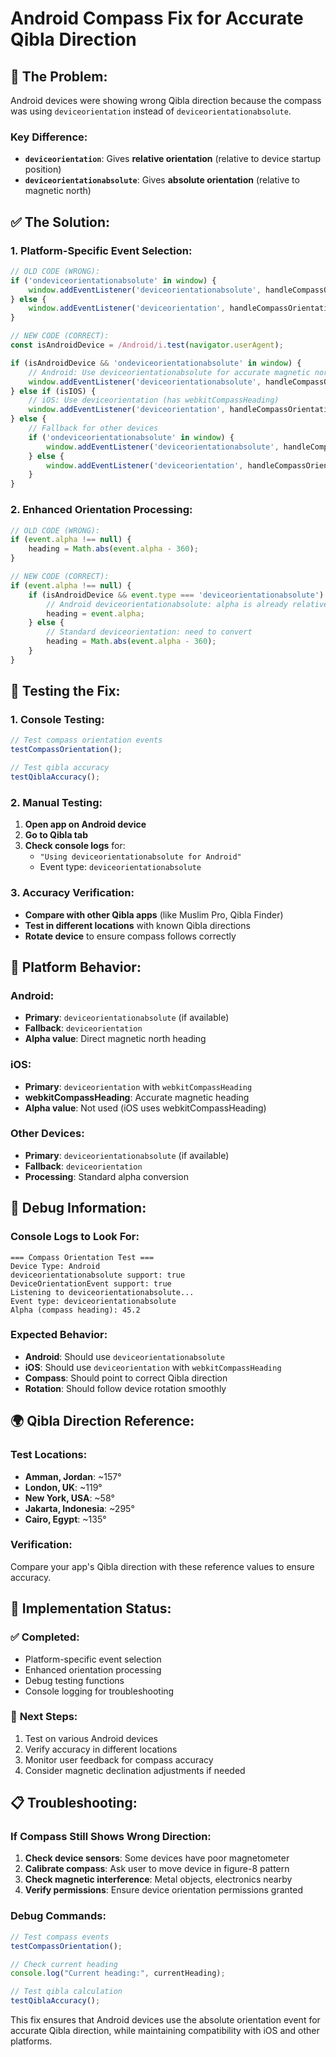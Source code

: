 # Android Compass Fix for Accurate Qibla Direction

## 🚨 **The Problem:**
Android devices were showing wrong Qibla direction because the compass was using `deviceorientation` instead of `deviceorientationabsolute`.

### **Key Difference:**
- **`deviceorientation`**: Gives **relative orientation** (relative to device startup position)
- **`deviceorientationabsolute`**: Gives **absolute orientation** (relative to magnetic north)

## ✅ **The Solution:**

### **1. Platform-Specific Event Selection:**
```javascript
// OLD CODE (WRONG):
if ('ondeviceorientationabsolute' in window) {
    window.addEventListener('deviceorientationabsolute', handleCompassOrientation, true);
} else {
    window.addEventListener('deviceorientation', handleCompassOrientation, true);
}

// NEW CODE (CORRECT):
const isAndroidDevice = /Android/i.test(navigator.userAgent);

if (isAndroidDevice && 'ondeviceorientationabsolute' in window) {
    // Android: Use deviceorientationabsolute for accurate magnetic north
    window.addEventListener('deviceorientationabsolute', handleCompassOrientation, true);
} else if (isIOS) {
    // iOS: Use deviceorientation (has webkitCompassHeading)
    window.addEventListener('deviceorientation', handleCompassOrientation, true);
} else {
    // Fallback for other devices
    if ('ondeviceorientationabsolute' in window) {
        window.addEventListener('deviceorientationabsolute', handleCompassOrientation, true);
    } else {
        window.addEventListener('deviceorientation', handleCompassOrientation, true);
    }
}
```

### **2. Enhanced Orientation Processing:**
```javascript
// OLD CODE (WRONG):
if (event.alpha !== null) {
    heading = Math.abs(event.alpha - 360);
}

// NEW CODE (CORRECT):
if (event.alpha !== null) {
    if (isAndroidDevice && event.type === 'deviceorientationabsolute') {
        // Android deviceorientationabsolute: alpha is already relative to magnetic north
        heading = event.alpha;
    } else {
        // Standard deviceorientation: need to convert
        heading = Math.abs(event.alpha - 360);
    }
}
```

## 🧪 **Testing the Fix:**

### **1. Console Testing:**
```javascript
// Test compass orientation events
testCompassOrientation();

// Test qibla accuracy
testQiblaAccuracy();
```

### **2. Manual Testing:**
1. **Open app on Android device**
2. **Go to Qibla tab**
3. **Check console logs** for:
   - `"Using deviceorientationabsolute for Android"`
   - Event type: `deviceorientationabsolute`

### **3. Accuracy Verification:**
- **Compare with other Qibla apps** (like Muslim Pro, Qibla Finder)
- **Test in different locations** with known Qibla directions
- **Rotate device** to ensure compass follows correctly

## 📱 **Platform Behavior:**

### **Android:**
- **Primary**: `deviceorientationabsolute` (if available)
- **Fallback**: `deviceorientation`
- **Alpha value**: Direct magnetic north heading

### **iOS:**
- **Primary**: `deviceorientation` with `webkitCompassHeading`
- **webkitCompassHeading**: Accurate magnetic heading
- **Alpha value**: Not used (iOS uses webkitCompassHeading)

### **Other Devices:**
- **Primary**: `deviceorientationabsolute` (if available)
- **Fallback**: `deviceorientation`
- **Processing**: Standard alpha conversion

## 🔧 **Debug Information:**

### **Console Logs to Look For:**
```
=== Compass Orientation Test ===
Device Type: Android
deviceorientationabsolute support: true
DeviceOrientationEvent support: true
Listening to deviceorientationabsolute...
Event type: deviceorientationabsolute
Alpha (compass heading): 45.2
```

### **Expected Behavior:**
- **Android**: Should use `deviceorientationabsolute`
- **iOS**: Should use `deviceorientation` with `webkitCompassHeading`
- **Compass**: Should point to correct Qibla direction
- **Rotation**: Should follow device rotation smoothly

## 🌍 **Qibla Direction Reference:**

### **Test Locations:**
- **Amman, Jordan**: ~157°
- **London, UK**: ~119°
- **New York, USA**: ~58°
- **Jakarta, Indonesia**: ~295°
- **Cairo, Egypt**: ~135°

### **Verification:**
Compare your app's Qibla direction with these reference values to ensure accuracy.

## 🚀 **Implementation Status:**

### ✅ **Completed:**
- Platform-specific event selection
- Enhanced orientation processing
- Debug testing functions
- Console logging for troubleshooting

### 🔄 **Next Steps:**
1. Test on various Android devices
2. Verify accuracy in different locations
3. Monitor user feedback for compass accuracy
4. Consider magnetic declination adjustments if needed

## 📋 **Troubleshooting:**

### **If Compass Still Shows Wrong Direction:**
1. **Check device sensors**: Some devices have poor magnetometer
2. **Calibrate compass**: Ask user to move device in figure-8 pattern
3. **Check magnetic interference**: Metal objects, electronics nearby
4. **Verify permissions**: Ensure device orientation permissions granted

### **Debug Commands:**
```javascript
// Test compass events
testCompassOrientation();

// Check current heading
console.log("Current heading:", currentHeading);

// Test qibla calculation
testQiblaAccuracy();
```

This fix ensures that Android devices use the absolute orientation event for accurate Qibla direction, while maintaining compatibility with iOS and other platforms. 